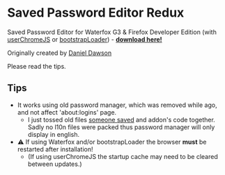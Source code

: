 # Saved Password Editor Redux #

Saved Password Editor for Waterfox G3 & Firefox Developer Edition (with [userChromeJS](https://github.com/xiaoxiaoflood/firefox-scripts) or [bootstrapLoader](https://github.com/xiaoxiaoflood/firefox-scripts/tree/master/extensions/bootstrapLoader)) - __[download here!](https://github.com/117649/SavedPasswordEditorRedux/releases/latest)__

Originally created by [Daniel Dawson](mailto:danielcdawson@gmail.com)

Please read the tips.

## Tips ##
* It works using old password manager, which was removed while ago, and not affect 'about:logins' page.
  * I just tossed old files [someone saved](https://github.com/xiaoxiaoflood/firefox-scripts/tree/master/chrome/utils/passwordmgr) and addon's code together. Sadly no l10n files were packed thus password manager will only display in english.
* :warning: If using Waterfox and/or bootstrapLoader the browser __must__ be restarted after installation!
  * (If using userChromeJS the startup cache may need to be cleared between updates.)
